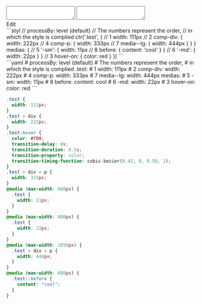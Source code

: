 <div data-size="800" data-example="processby-level" class="code-cont">
    <div class="code">
        <div class="code-wrap">
            <textarea id="stylus"></textarea>
            <textarea id="css"></textarea>
            <div class="edit-code">
                <span>Edit</span>
            </div>
        </div>
    </div>
</div>


<div data-size="800" data-examples="stylus"></div>
```styl
// processBy: level (default)
// The numbers represent the order,
// in which the style is complied
ctr('.test', {
  // 1
  width: 111px
  // 2
  comp-div: {
    width: 222px
    // 4
    comp-p: {
      width: 333px
      // 7
      media--lg: {
        width: 444px
      }
    }
  }
  medias: {
    // 5
    '-sm': {
      width: 11px
      // 8
      before: {
        content: 'cool'
      }
    }
    // 6
    '-md': {
      width: 22px
    }
  }
  // 3
  hover-on: {
    color: red
  }
})
```

<div data-size="800" data-examples="yaml"></div>
```yaml
# processBy: level (default)
# The numbers represent the order,
# in which the style is complied
.test:
  # 1
  width: 111px
  # 2
  comp-div:
    width: 222px
    # 4
    comp-p:
      width: 333px
      # 7
      media--lg:
        width: 444px
  medias:
    # 5
    -sm:
      width: 11px
      # 8
      before:
        content: cool
    # 6
    -md:
      width: 22px
  # 3
  hover-on:
    color: red
```

```css
.test {
  width: 111px;
}
.test > div {
  width: 222px;
}
.test:hover {
  color: #f00;
  transition-delay: 0s;
  transition-duration: 0.5s;
  transition-property: color;
  transition-timing-function: cubic-bezier(0.42, 0, 0.58, 1);
}
.test > div > p {
  width: 333px;
}
@media (max-width: 600px) {
  .test {
    width: 11px;
  }
}
@media (max-width: 800px) {
  .test {
    width: 22px;
  }
}
@media (max-width: 1050px) {
  .test > div > p {
    width: 444px;
  }
}
@media (max-width: 600px) {
  .test::before {
    content: "cool";
  }
}
```
<div class="cf"></div>
